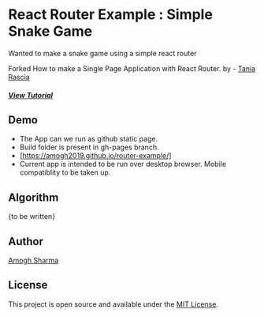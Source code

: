 # React Router Example : Simple Snake Game

Wanted to make a snake game using a simple react router

Forked 
How to make a Single Page Application with React Router.
by - [Tania Rascia](https://www.taniarascia.com)
##### [View Tutorial](https://www.taniarascia.com/using-react-router-spa)

## Demo

- The App can we run as github static page.
- Build folder is present in gh-pages branch.
- [https://amogh2019.github.io/router-example/]
- Current app is intended to be run over desktop browser.
Mobile compatiblity to be taken up.

## Algorithm

{to be written}


## Author

[Amogh Sharma](https://github.com/amogh2019)

## License

This project is open source and available under the [MIT License](LICENSE).
